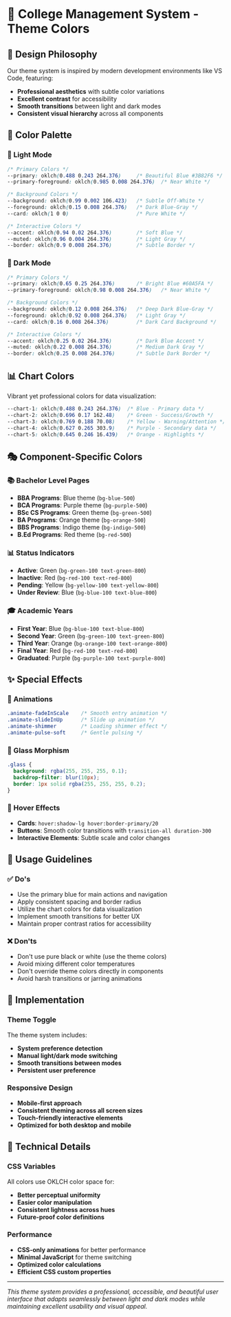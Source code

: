 # 🎨 College Management System - Theme Colors

## 🌟 Design Philosophy
Our theme system is inspired by modern development environments like VS Code, featuring:
- **Professional aesthetics** with subtle color variations
- **Excellent contrast** for accessibility
- **Smooth transitions** between light and dark modes
- **Consistent visual hierarchy** across all components

## 🎯 Color Palette

### 🌅 Light Mode
```css
/* Primary Colors */
--primary: oklch(0.488 0.243 264.376)     /* Beautiful Blue #3B82F6 */
--primary-foreground: oklch(0.985 0.008 264.376)  /* Near White */

/* Background Colors */
--background: oklch(0.99 0.002 106.423)   /* Subtle Off-White */
--foreground: oklch(0.15 0.008 264.376)   /* Dark Blue-Gray */
--card: oklch(1 0 0)                      /* Pure White */

/* Interactive Colors */
--accent: oklch(0.94 0.02 264.376)        /* Soft Blue */
--muted: oklch(0.96 0.004 264.376)        /* Light Gray */
--border: oklch(0.9 0.008 264.376)        /* Subtle Border */
```

### 🌙 Dark Mode
```css
/* Primary Colors */
--primary: oklch(0.65 0.25 264.376)       /* Bright Blue #60A5FA */
--primary-foreground: oklch(0.98 0.008 264.376)   /* Near White */

/* Background Colors */
--background: oklch(0.12 0.008 264.376)   /* Deep Dark Blue-Gray */
--foreground: oklch(0.92 0.008 264.376)   /* Light Gray */
--card: oklch(0.16 0.008 264.376)         /* Dark Card Background */

/* Interactive Colors */
--accent: oklch(0.25 0.02 264.376)        /* Dark Blue Accent */
--muted: oklch(0.22 0.008 264.376)        /* Medium Dark Gray */
--border: oklch(0.25 0.008 264.376)       /* Subtle Dark Border */
```

## 📊 Chart Colors
Vibrant yet professional colors for data visualization:

```css
--chart-1: oklch(0.488 0.243 264.376)  /* Blue - Primary data */
--chart-2: oklch(0.696 0.17 162.48)    /* Green - Success/Growth */
--chart-3: oklch(0.769 0.188 70.08)    /* Yellow - Warning/Attention */
--chart-4: oklch(0.627 0.265 303.9)    /* Purple - Secondary data */
--chart-5: oklch(0.645 0.246 16.439)   /* Orange - Highlights */
```

## 🎭 Component-Specific Colors

### 📚 Bachelor Level Pages
- **BBA Programs**: Blue theme (`bg-blue-500`)
- **BCA Programs**: Purple theme (`bg-purple-500`)
- **BSc CS Programs**: Green theme (`bg-green-500`)
- **BA Programs**: Orange theme (`bg-orange-500`)
- **BBS Programs**: Indigo theme (`bg-indigo-500`)
- **B.Ed Programs**: Red theme (`bg-red-500`)

### 📊 Status Indicators
- **Active**: Green (`bg-green-100 text-green-800`)
- **Inactive**: Red (`bg-red-100 text-red-800`)
- **Pending**: Yellow (`bg-yellow-100 text-yellow-800`)
- **Under Review**: Blue (`bg-blue-100 text-blue-800`)

### 🎓 Academic Years
- **First Year**: Blue (`bg-blue-100 text-blue-800`)
- **Second Year**: Green (`bg-green-100 text-green-800`)
- **Third Year**: Orange (`bg-orange-100 text-orange-800`)
- **Final Year**: Red (`bg-red-100 text-red-800`)
- **Graduated**: Purple (`bg-purple-100 text-purple-800`)

## ✨ Special Effects

### 🌟 Animations
```css
.animate-fadeInScale    /* Smooth entry animation */
.animate-slideInUp      /* Slide up animation */
.animate-shimmer        /* Loading shimmer effect */
.animate-pulse-soft     /* Gentle pulsing */
```

### 🔮 Glass Morphism
```css
.glass {
  background: rgba(255, 255, 255, 0.1);
  backdrop-filter: blur(10px);
  border: 1px solid rgba(255, 255, 255, 0.2);
}
```

### 🎨 Hover Effects
- **Cards**: `hover:shadow-lg hover:border-primary/20`
- **Buttons**: Smooth color transitions with `transition-all duration-300`
- **Interactive Elements**: Subtle scale and color changes

## 🚀 Usage Guidelines

### ✅ Do's
- Use the primary blue for main actions and navigation
- Apply consistent spacing and border radius
- Utilize the chart colors for data visualization
- Implement smooth transitions for better UX
- Maintain proper contrast ratios for accessibility

### ❌ Don'ts
- Don't use pure black or white (use the theme colors)
- Avoid mixing different color temperatures
- Don't override theme colors directly in components
- Avoid harsh transitions or jarring animations

## 🎯 Implementation

### Theme Toggle
The theme system includes:
- **System preference detection**
- **Manual light/dark mode switching**
- **Smooth transitions between modes**
- **Persistent user preference**

### Responsive Design
- **Mobile-first approach**
- **Consistent theming across all screen sizes**
- **Touch-friendly interactive elements**
- **Optimized for both desktop and mobile**

## 🔧 Technical Details

### CSS Variables
All colors use OKLCH color space for:
- **Better perceptual uniformity**
- **Easier color manipulation**
- **Consistent lightness across hues**
- **Future-proof color definitions**

### Performance
- **CSS-only animations** for better performance
- **Minimal JavaScript** for theme switching
- **Optimized color calculations**
- **Efficient CSS custom properties**

---

*This theme system provides a professional, accessible, and beautiful user interface that adapts seamlessly between light and dark modes while maintaining excellent usability and visual appeal.*
